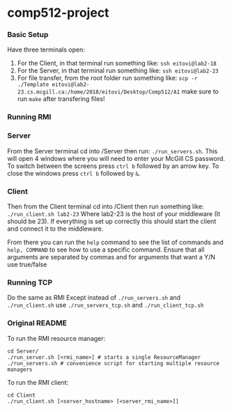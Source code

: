 # comp512-project

### Basic Setup
Have three terminals open:
1. For the Client, in that terminal run something like: `ssh eitovi@lab2-18`
2. For the Server, in that terminal run something like: `ssh eitovi@lab2-23`
3. For file transfer, from the root folder run something like: `scp -r ./Template eitovi@lab2-23.cs.mcgill.ca:/home/2018/eitovi/Desktop/Comp512/A1` make sure to run `make` after transfering files!

### Running RMI

### Server
From the Server terminal cd into /Server then run: `./run_servers.sh`. This will open 4 windows where you will need to enter your McGill CS password. To switch between the screens press `ctrl b` followed by an arrow key. To close the windows press `ctrl b` followed by `&`.

### Client
Then from the Client terminal cd into /Client then run something like: `./run_client.sh lab2-23` Where lab2-23 is the host of your middleware (It should be 23). If everything is set up correctly this should start the client and connect it to the middleware. 

From there you can run the `help` command to see the list of commands and `help, COMMAND` to see how to use a specific command. Ensure that all arguments are separated by commas and for arguments that want a Y/N use true/false

### Running TCP
Do the same as RMI Except instead of `./run_servers.sh` and `./run_client.sh` use `./run_servers_tcp.sh` and `./run_client_tcp.sh`

### Original README 

To run the RMI resource manager:

```
cd Server/
./run_server.sh [<rmi_name>] # starts a single ResourceManager
./run_servers.sh # convenience script for starting multiple resource managers
```

To run the RMI client:

```
cd Client
./run_client.sh [<server_hostname> [<server_rmi_name>]]
```
